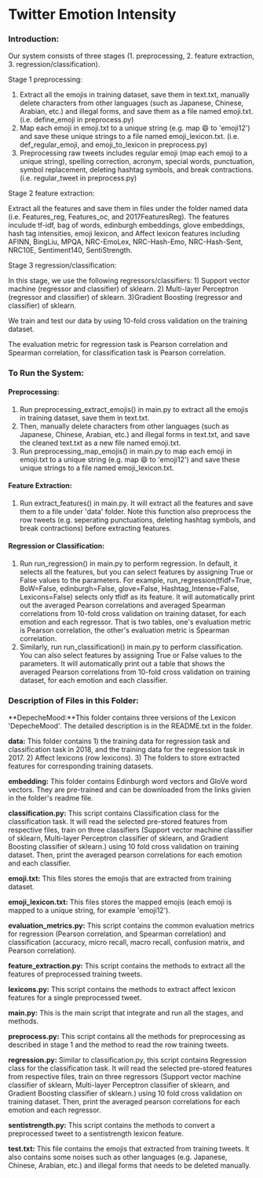 # Twitter Emotion Intensity

### Introduction:
Our system consists of three stages (1. preprocessing, 2. feature extraction, 3. regression/classification). 

Stage 1 preprocessing:
1) Extract all the emojis in training dataset, save them in text.txt, manually delete characters from other languages (such as Japanese, Chinese, Arabian, etc.) and illegal forms, and save them as a file named emoji.txt. (i.e. define_emoji in preprocess.py)
2) Map each emoji in emoji.txt to a unique string (e.g. map 😄  to 'emoji12') and save these unique strings to a file named emoji_lexicon.txt. (i.e. def_regular_emoji, and emoji_to_lexicon in preprocess.py)
3) Preprocessing raw tweets includes regular emoji (map each emoji to a unique string), spelling correction, acronym, special words, punctuation, symbol replacement, deleting hashtag symbols, and break contractions. (i.e. regular_tweet in preprocess.py)

Stage 2 feature extraction:  
  
Extract all the features and save them in files under the folder named data (i.e. Features_reg, Features_oc, and 2017FeaturesReg). The features inculude tf-idf, bag of words, edinburgh embeddings, glove embeddings, hash tag intensities, emoji lexicon, and Affect lexicon features including AFINN, BingLiu, MPQA, NRC-EmoLex, NRC-Hash-Emo, NRC-Hash-Sent, NRC10E, Sentiment140, SentiStrength.

Stage 3 regression/classification:  
  
In this stage, we use the following regressors/classifiers: 1) Support vector machine (regressor and classifier) of sklearn. 2) Multi-layer Perceptron (regressor and classifier) of sklearn. 3)Gradient Boosting (regressor and classifier) of sklearn. 

We train and test our data by using 10-fold cross validation on the training dataset. 

The evaluation metric for regression task is Pearson correlation and Spearman correlation, for classification task is Pearson correlation.

### To Run the System:

#### Preprocessing:

1. Run preprocessing_extract_emojis() in main.py to extract all the emojis in training dataset, save them in text.txt.   
2. Then, manually delete characters from other languages (such as Japanese, Chinese, Arabian, etc.) and illegal forms in text.txt, and save the cleaned text.txt as a new file named emoji.txt.  
3. Run preprocessing_map_emojis() in main.py to map each emoji in emoji.txt to a unique string (e.g. map 😄 to 'emoji12') and save these unique strings to a file named emoji_lexicon.txt.

#### Feature Extraction:

1. Run extract_features() in main.py. It will extract all the features and save them to a file under 'data' folder. Note this function also preprocess the row tweets (e.g. seperating punctuations, deleting hashtag symbols, and break contractions) before extracting features.

#### Regression or Classification:

1. Run run_regression() in main.py to perform regression. In default, it selects all the features, but you can select features by assigning True or False values to the parameters. For example, run_regression(tfidf=True, BoW=False, edinburgh=False, glove=False, Hashtag_Intense=False, Lexicons=False) selects only tfidf as its feature. It will automatically print out the averaged Pearson correlations and averaged Spearman correlations from 10-fold cross validation on training dataset, for each emotion and each regressor. That is two tables, one's evaluation metric is Pearson correlation, the other's evaluation metric is Spearman correlation.
2. Similarly, run run_classification() in main.py to perform classification. You can also select features by assigning True or False values to the parameters. It will automatically print out a table that shows the averaged Pearson correlations from 10-fold cross validation on training dataset, for each emotion and each classifier.


### Description of Files in this Folder:

**DepecheMood:**This folder contains three versions of the Lexicon 'DepecheMood'. The detailed description is in the README.txt in the folder.

**data:** This folder contains 1) the training data for regression task and classification task in 2018, and the training data for the regression task in 2017. 2) Affect lexicons (row lexicons). 3) The folders to store extracted features for corresponding training datasets.

**embedding:** This folder contains Edinburgh word vectors and GloVe word vectors. They are pre-trained and can be downloaded from the links givien in the folder's readme file.

**classification.py:** This script contains Classification class for the classification task. It will read the selected pre-stored features from respective files, train on three classifiers (Support vector machine classifier of sklearn, Multi-layer Perceptron classifier of sklearn, and Gradient Boosting classifier of sklearn.) using 10 fold cross validation on training dataset. Then, print the averaged pearson correlations for each emotion and each classifier.

**emoji.txt:** This files stores the emojis that are extracted from training dataset.

**emoji_lexicon.txt:** This files stores the mapped emojis (each emoji is mapped to a unique string, for example 'emoji12').

**evaluation_metrics.py:** This script contains the common evaluation metrics for regression (Pearson correlation, and Spearman correlation) and classification (accuracy, micro recall, macro recall, confusion matrix, and Pearson correlation).

**feature_extraction.py:** This script contains the methods to extract all the features of preprocessed training tweets.

**lexicons.py:** This script contains the methods to extract affect lexicon features for a single preprocessed tweet. 

**main.py:** This is the main script that integrate and run all the stages, and methods.

**preprocess.py:** This script contains all the methods for preprocessing as described in stage 1 and the method to read the row training tweets.

**regression.py:** Similar to classification.py, this script contains Regression class for the classification task. It will read the selected pre-stored features from respective files, train on three regressors (Support vector machine classifier of sklearn, Multi-layer Perceptron classifier of sklearn, and Gradient Boosting classifier of sklearn.) using 10 fold cross validation on training dataset. Then, print the averaged pearson correlations for each emotion and each regressor.

**sentistrength.py:** This script contains the methods to convert a preprocessed tweet to a sentistrength lexicon feature.

**test.txt:** This file contains the emojis that extracted from training tweets. It also contains some noises such as other languages (e.g. Japanese, Chinese, Arabian, etc.) and illegal forms that needs to be deleted manually.








